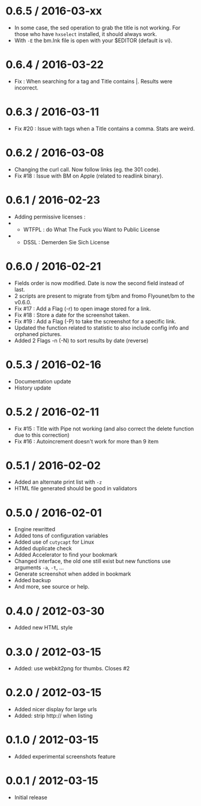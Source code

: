
0.6.5 / 2016-03-xx
==================

  * In some case, the sed operation to grab the title is not working. For those who have `hxselect` installed, it should always work.
  * With `-E` the bm.lnk file is open with your $EDITOR (default is vi).

0.6.4 / 2016-03-22
==================

  * Fix : When searching for a tag and Title contains |. Results were incorrect.

0.6.3 / 2016-03-11
==================

  * Fix #20 : Issue with tags when a Title contains a comma. Stats are weird.

0.6.2 / 2016-03-08
==================

  * Changing the curl call. Now follow links (eg. the 301 code).
  * Fix #18 : Issue with BM on Apple (related to readlink binary).

0.6.1 / 2016-02-23 
==================

  * Adding permissive licenses :
  * - WTFPL : do What The Fuck you Want to Public License
  * - DSSL  : Demerden Sie Sich License

0.6.0 / 2016-02-21 
==================

  * Fields order is now modified. Date is now the second field instead of last.
  * 2 scripts are present to migrate from tj/bm and fromo Flyounet/bm to the v0.6.0.
  * Fix #17 : Add a Flag (-r) to open image stored for a link.
  * Fix #18 : Store a date for the screenshot taken.
  * Fix #19 : Add a Flag (-P) to take the screenshot for a specific link.
  * Updated the function related to statistic to also include config info and orphaned pictures.
  * Added 2 Flags -n (-N) to sort results by date (reverse)

0.5.3 / 2016-02-16
==================

  * Documentation update
  * History update

0.5.2 / 2016-02-11 
==================

  * Fix #15 : Title with Pipe not working (and also correct the delete function due to this correction)
  * Fix #16 : Autoincrement doesn't work for more than 9 item

0.5.1 / 2016-02-02 
==================

  * Added an alternate print list with `-z`
  * HTML file generated should be good in validators

0.5.0 / 2016-02-01 
==================

  * Engine rewritted
  * Added tons of configuration variables
  * Added use of `cutycapt` for Linux
  * Added duplicate check
  * Added Accelerator to find your bookmark
  * Changed interface, the old one still exist but new functions use arguments `-a`, `-t`, ...
  * Generate screenshot when added in bookmark
  * Added backup
  * And more, see source or help.

0.4.0 / 2012-03-30 
==================

  * Added new HTML style

0.3.0 / 2012-03-15 
==================

  * Added: use webkit2png for thumbs. Closes #2

0.2.0 / 2012-03-15 
==================

  * Added nicer display for large urls
  * Added: strip http:// when listing

0.1.0 / 2012-03-15 
==================

  * Added experimental screenshots feature

0.0.1 / 2012-03-15 
==================

  - Initial release
